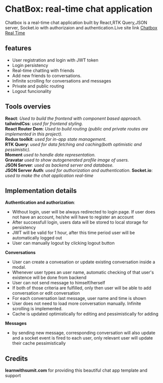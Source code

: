 # ChatBox: real-time chat application

Chatbox is a real-time chat application built by React,RTK Query,JSON server, Socket.io with authorizaion and authentication.Live site link [Chatbox Real Time](https://chatbox-real-time.netlify.app/)

## features

- User registration and login with JWT token
- Login persistency
- Real-time chatting with friends
- Add new friends to conversations.
- Infinite scrolling for conversations and messages
- Private and public routing
- Logout funcionality

## Tools overvies

**React**: _Used to build the frontend with component based approach._  
**tailwindCss**: _used for frontend styling._  
**React Router Dom**: _Used to build routing (public and private routes are implemented in this project)._  
**Redux toolkit**: _used for in-app state management._  
**RTK Query**: _used for data fetching and caching(both optimistic and pessimistic)._  
**Moment** _used to handle date representation._  
**Gravatar** _used to show autogenerated profile image of users._  
**JSON Server**: _used as backend server and database._  
**JSON Server Auth**: _used for authorization and authentication._
**Socket.io**: _used to make the chat application real-time_

## Implementation details

**Authentication and authorization**:

- Without login, user will be always redirected to login page. If user does not have an account, he/she will have to register an account
- After successfull login, users data will be stored to local storage for persistency
- JWT will be valid for 1 hour, after this time period user will be automatically logged out
- User can manually logout by clicking logout button

**Conversations**

- User can create a convesation or update existing conversation inside a modal.
- Whenever user types an user name, automatic checking of that user's existence will be done from backend
- User can not send message to himself/herself
- If both of those criteria are fulfilled, only then user will be able to add conversation or edit conversation
- For each conversation last message, user name and time is shown
- User does not need to load more conversation manually. Infinite scrolling is implemented.
- Cache is updated optimistically for editing and pessimistically for adding

**Messages**

- by sending new message, corresponding conversation will also update and a socket event is fired to each user, only relevant user will update their cache pessimistically

## Credits

**learnwithsumit.com** for providing this beautiful chat app template and support
